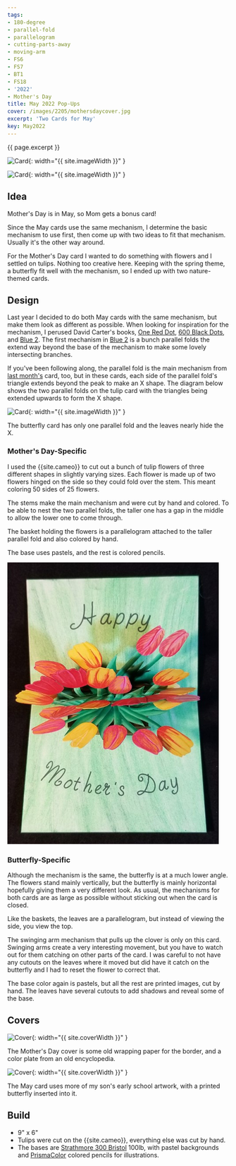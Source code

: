 ```yaml
---
tags:
- 180-degree
- parallel-fold
- parallelogram
- cutting-parts-away
- moving-arm
- FS6
- FS7
- BT1
- FS18
- '2022'
- Mother's Day
title: May 2022 Pop-Ups
cover: /images/2205/mothersdaycover.jpg
excerpt: 'Two Cards for May'
key: May2022
---
```

{{ page.excerpt }}

![Card]({{site.baseurl}}/images/2205/mothersday.gif){: width="{{ site.imageWidth }}" }

![Card]({{site.baseurl}}/images/2205/butterfly.gif){: width="{{ site.imageWidth }}" }

## Idea

Mother's Day is in May, so Mom gets a bonus card!

Since the May cards use the same mechanism, I determine the basic mechanism to use first, then come up with two ideas to fit that mechanism. Usually it's the other way around.

For the Mother's Day card I wanted to do something with flowers and I settled on tulips. Nothing too creative here. Keeping with the spring theme, a butterfly fit well with the mechanism, so I ended up with two nature-themed cards.

## Design

Last year I decided to do both May cards with the same mechanism, but make them look as different as possible. When looking for inspiration for the mechanism, I perused David Carter's books, [One Red Dot](/books.html#one-red-dot), [600 Black Dots](/books.html#600-black-spots), and [Blue 2](/books.html#blue-2). The first mechanism in [Blue 2](/books.html#blue-2) is a bunch parallel folds the extend way beyond the base of the mechanism to make some lovely intersecting branches.

If you've been following along, the parallel fold is the main mechanism from [last month's](/2022/03/26/bridge.html) card, too, but in these cards, each side of the parallel fold's triangle extends beyond the peak to make an X shape. The diagram below shows the two parallel folds on the tulip card with the triangles being extended upwards to form the X shape.

![Card]({{site.baseurl}}/images/2205/triangle.jpg){: width="{{ site.imageWidth }}" }

The butterfly card has only one parallel fold and the leaves nearly hide the X.

### Mother's Day-Specific

I used the {{site.cameo}} to cut out a bunch of tulip flowers of three different shapes in slightly varying sizes. Each flower is made up of two flowers hinged on the side so they could fold over the stem. This meant coloring 50 sides of 25 flowers.

The stems make the main mechanism and were cut by hand and colored. To be able to nest the two parallel folds, the taller one has a gap in the middle to allow the lower one to come through.

The basket holding the flowers is a parallelogram attached to the taller parallel
fold and also colored by hand.

The base uses pastels, and the rest is colored pencils.

![TopView](/images/2205/mothersday-top.jpg)

### Butterfly-Specific

Although the mechanism is the same, the butterfly is at a much lower angle. The flowers stand mainly vertically, but the butterfly is mainly horizontal hopefully giving them a very different look. As usual, the mechanisms for both cards are as large as possible without sticking out when the card is closed.

Like the baskets, the leaves are a parallelogram, but instead of viewing the side, you view the top.

The swinging arm mechanism that pulls up the clover is only on this card. Swinging arms create a very interesting movement, but you have to watch out for them catching on other parts of the card. I was careful to not have any cutouts on the leaves where it moved but did have it catch on the butterfly and I had to reset the flower to correct that.

The base color again is pastels, but all the rest are printed images, cut by hand. The leaves have several cutouts to add shadows and reveal some of the base.

## Covers

![Cover]({{site.baseurl}}{{page.cover}}){: width="{{ site.coverWidth }}" }

The Mother's Day cover is some old wrapping paper for the border, and a color plate from an old encyclopedia.

![Cover]({{site.baseurl}}/images/2205/butterflycover.jpg){: width="{{ site.coverWidth }}" }

The May card uses more of my son's early school artwork, with a printed butterfly inserted into it.

## Build

- 9" x 6"
- Tulips were cut on the {{site.cameo}}, everything else was cut by hand.
- The bases are [Strathmore 300 Bristol](/supplies.html#strathmore-300-bristol) 100lb, with pastel backgrounds and [PrismaColor](/supplies.html#prismacolor-colored-pencils) colored pencils for illustrations.
